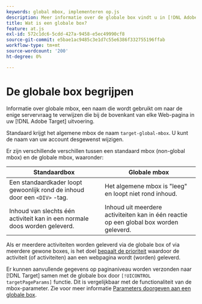 ```yaml
---
keywords: global mbox, implementeren op.js
description: Meer informatie over de globale box vindt u in [!DNL Adobe Target], a name used to refer to the single server call made at the top of each web page in your [!DNL Target] uitvoering.
title: Wat is een globale box?
feature: at.js
exl-id: 572c1dc6-5cdd-427a-9458-e5ec49990cf8
source-git-commit: e5bae1ac9485c3e1d7c55e6386f332755196ffab
workflow-type: tm+mt
source-wordcount: '200'
ht-degree: 0%

---
```


# De globale box begrijpen

Informatie over globale mbox, een naam die wordt gebruikt om naar de enige servervraag te verwijzen die bij de bovenkant van elke Web-pagina in uw [!DNL Adobe Target] uitvoering.

Standaard krijgt het algemene mbox de naam `target-global-mbox`. U kunt de naam van uw account desgewenst wijzigen.

Er zijn verschillende verschillen tussen een standaard mbox (non-global mbox) en de globale mbox, waaronder:

| Standaardbox | Globale mbox |
|--- |--- |
| Een standaardkader loopt gewoonlijk rond de inhoud door een `<DIV>` -tag. | Het algemene mbox is &quot;leeg&quot; en loopt niet rond inhoud. |
| Inhoud van slechts één activiteit kan in een normale doos worden geleverd. | Inhoud uit meerdere activiteiten kan in één reactie op een global box worden geleverd. |

Als er meerdere activiteiten worden geleverd via de globale box of via meerdere gewone boxes, is het doel [bepaalt de prioriteit](https://experienceleague.adobe.com/docs/target/using/activities/priority.html?lang=nl-NL) waardoor de activiteit (of activiteiten) aan een webpagina wordt (worden) geleverd.

Er kunnen aanvullende gegevens op paginaniveau worden verzonden naar [!DNL Target] samen met de globale box door `[!UICONTROL targetPageParams]` functie. Dit is vergelijkbaar met de functionaliteit van de mbox-parameter. Zie voor meer informatie [Parameters doorgeven aan een globale box](/help/dev/implement/client-side/atjs/global-mbox/pass-parameters-to-global-mbox.md).
